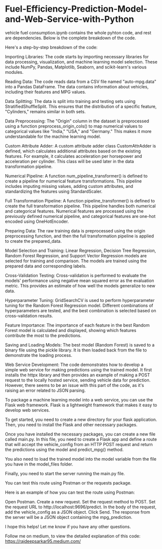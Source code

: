 # Fuel-Efficiency-Prediction-Model-and-Web-Service-with-Python

vehicle fuel consumption.ipynb contains the whole pyhton code, and rest are dependencies. Below is the complete breakdown of the code. 

Here's a step-by-step breakdown of the code:

Importing Libraries: The code starts by importing necessary libraries for data processing, visualization, and machine learning model selection. These include NumPy, Pandas, Matplotlib, Seaborn, and scikit-learn's various modules.

Reading Data: The code reads data from a CSV file named "auto-mpg.data" into a Pandas DataFrame. The data contains information about vehicles, including their features and MPG values.

Data Splitting: The data is split into training and testing sets using StratifiedShuffleSplit. This ensures that the distribution of a specific feature, "Cylinders," remains similar in both sets.

Data Preprocessing: The "Origin" column in the dataset is preprocessed using a function preprocess_origin_cols() to map numerical values to categorical values like "India," "USA," and "Germany." This makes it more understandable for the machine learning model.

Custom Attribute Adder: A custom attribute adder class CustomAttrAdder is defined, which calculates additional attributes based on the existing features. For example, it calculates acceleration per horsepower and acceleration per cylinder. This class will be used later in the data transformation pipeline.

Numerical Pipeline: A function num_pipeline_transformer() is defined to create a pipeline for numerical feature transformations. This pipeline includes imputing missing values, adding custom attributes, and standardizing the features using StandardScaler.

Full Transformation Pipeline: A function pipeline_transformer() is defined to create the full transformation pipeline. This pipeline handles both numerical and categorical features. Numerical features are processed using the previously defined numerical pipeline, and categorical features are one-hot encoded using OneHotEncoder.

Preparing Data: The raw training data is preprocessed using the origin preprocessing function, and then the full transformation pipeline is applied to create the prepared_data.

Model Selection and Training: Linear Regression, Decision Tree Regression, Random Forest Regression, and Support Vector Regression models are selected for training and comparison. The models are trained using the prepared data and corresponding labels.

Cross-Validation Testing: Cross-validation is performed to evaluate the models' performance using negative mean squared error as the evaluation metric. This provides an estimate of how well the models generalize to new data.

Hyperparameter Tuning: GridSearchCV is used to perform hyperparameter tuning for the Random Forest Regression model. Different combinations of hyperparameters are tested, and the best combination is selected based on cross-validation results.

Feature Importance: The importance of each feature in the best Random Forest model is calculated and displayed, showing which features contribute the most to the predictions.

Saving and Loading Models: The best model (Random Forest) is saved to a binary file using the pickle library. It is then loaded back from the file to demonstrate the loading process.

Web Service Development: The code demonstrates how to develop a simple web service for making predictions using the trained model. It first installs the httpx library and then provides an example of making a POST request to the locally hosted service, sending vehicle data for prediction. However, there seems to be an issue with this part of the code, as it's raising an error related to JSON parsing. 

To package a machine learning model into a web service, you can use the Flask web framework. Flask is a lightweight framework that makes it easy to develop web services.

To get started, you need to create a new directory for your flask application. Then, you need to install the Flask and other necessary packages.

Once you have installed the necessary packages, you can create a new file called main.py. In this file, you need to create a Flask app and define a route that will accept the vehicle_config from an HTTP POST request and return the predictions using the model and predict_mpg() method.

You also need to load the trained model into the model variable from the file you have in the model_files folder.

Finally, you need to start the server running the main.py file.

You can test this route using Postman or the requests package.

Here is an example of how you can test the route using Postman:

Open Postman.
Create a new request.
Set the request method to POST.
Set the request URL to http://localhost:9696/predict.
In the body of the request, add the vehicle_config as a JSON object.
Click Send.
The response from the server will be a JSON object containing the mpg_prediction.

I hope this helps! Let me know if you have any other questions. 

Follow me on medium, to view the detailed explanation of this code: https://rajdeepsarkar95.medium.com/
